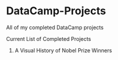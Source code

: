 # DataCamp-Projects
All of my completed DataCamp projects

Current List of Completed Projects

1. A Visual History of Nobel Prize Winners
